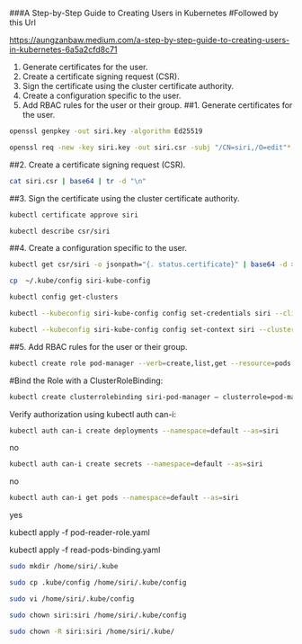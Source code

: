 
###A Step-by-Step Guide to Creating Users in Kubernetes
#Followed by this Url

https://aungzanbaw.medium.com/a-step-by-step-guide-to-creating-users-in-kubernetes-6a5a2cfd8c71
1.	Generate certificates for the user.
2.	Create a certificate signing request (CSR).
3.	Sign the certificate using the cluster certificate authority.
4.	Create a configuration specific to the user.
5.	Add RBAC rules for the user or their group.
##1. Generate certificates for the user.
```sh
openssl genpkey -out siri.key -algorithm Ed25519
```

```sh 
openssl req -new -key siri.key -out siri.csr -subj "/CN=siri,/O=edit"*
```
##2. Create a certificate signing request (CSR).
```sh
cat siri.csr | base64 | tr -d "\n"
 ```
 

 
##3. Sign the certificate using the cluster certificate authority.
```sh
kubectl certificate approve siri
```
```sh
kubectl describe csr/siri
```
##4. Create a configuration specific to the user.
   ```sh
kubectl get csr/siri -o jsonpath="{. status.certificate}" | base64 -d > siri.crt
```
```sh
cp  ~/.kube/config siri-kube-config
```
```sh
kubectl config get-clusters
```
```sh 
kubectl --kubeconfig siri-kube-config config set-credentials siri --client-key siri.key --client-certificate siri.csr --embed-certs=true
```
```sh
kubectl --kubeconfig siri-kube-config config set-context siri --cluster default --user siri
 ```

##5. Add RBAC rules for the user or their group.
   ```sh
kubectl create role pod-manager --verb=create,list,get --resource=pods --namespace=default
```
#Bind the Role with a ClusterRoleBinding:
```sh
kubectl create clusterrolebinding siri-pod-manager — clusterrole=pod-manager — user=siri
```
Verify authorization using kubectl auth can-i:
```sh
kubectl auth can-i create deployments --namespace=default --as=siri
```
no
```sh
kubectl auth can-i create secrets --namespace=default --as=siri
```
no
```sh
kubectl auth can-i get pods --namespace=default --as=siri
```
yes


  
 kubectl apply -f pod-reader-role.yaml

kubectl apply -f read-pods-binding.yaml

```sh
sudo mkdir /home/siri/.kube
```
```sh
sudo cp .kube/config /home/siri/.kube/config
```
```sh
sudo vi /home/siri/.kube/config
```
```sh
sudo chown siri:siri /home/siri/.kube/config
```
```sh
sudo chown -R siri:siri /home/siri/.kube/
```














